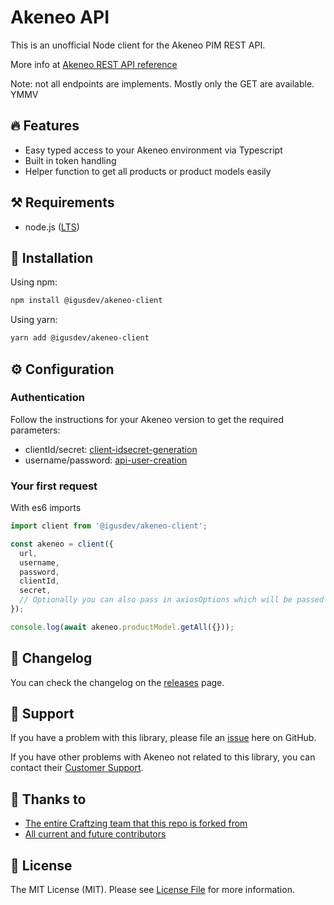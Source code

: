 # Akeneo API

This is an unofficial Node client for the Akeneo PIM REST API.

More info at [Akeneo REST API reference](https://api.akeneo.com/api-reference-index.html)

Note: not all endpoints are implements. Mostly only the GET are available. YMMV

## 🔥 Features

- Easy typed access to your Akeneo environment via Typescript
- Built in token handling
- Helper function to get all products or product models easily

## ⚒️ Requirements

- node.js ([LTS](https://nodejs.org/en/about/releases/))

## 🧙 Installation

Using npm:

```sh
npm install @igusdev/akeneo-client
```

Using yarn:

```sh
yarn add @igusdev/akeneo-client
```

## ⚙️ Configuration

### Authentication

Follow the instructions for your Akeneo version to get the required parameters:

- clientId/secret: [client-idsecret-generation](https://api.akeneo.com/documentation/authentication.html#client-idsecret-generation)
- username/password: [api-user-creation](https://api.akeneo.com/documentation/authentication.html#api-user-creation)

### Your first request

With es6 imports

```js
import client from '@igusdev/akeneo-client';

const akeneo = client({
  url,
  username,
  password,
  clientId,
  secret,
  // Optionally you can also pass in axiosOptions which will be passed to the Axios instance
});

console.log(await akeneo.productModel.getAll({}));
```

## 📝 Changelog

You can check the changelog on the [releases](https://github.com/igusdev/akeneo-client/releases) page.

## 🤝 Support

If you have a problem with this library, please file an [issue](https://github.com/igusdev/akeneo-api/issues/new) here on GitHub.

If you have other problems with Akeneo not related to this library, you can contact their [Customer Support](https://www.akeneo.com/support/).

## 💙 Thanks to

- [The entire Craftzing team that this repo is forked from](https://craftzing.com)
- [All current and future contributors](https://github.com/igusdev/akeneo-client/graphs/contributors)

## 🔑 License

The MIT License (MIT). Please see [License File](/LICENSE) for more information.
